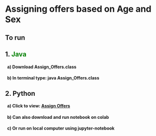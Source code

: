 # Assigning offers based on Age and Sex

## To run

## 1. <span style="color: green">Java</span>
#### &nbsp;&nbsp;a) Download Assign_Offers.class
#### &nbsp;&nbsp;b) In terminal type: java Assign_Offers.class

## 2. Python
#### &nbsp;&nbsp;a) Click to view: <a href="https://github.com/Clark-Whitehead/opt-intelligence/blob/main/Assign_Offers.ipynb"> Assign Offers </a>
#### &nbsp;&nbsp;b) Can also download and run notebook on colab
#### &nbsp;&nbsp;c) Or run on local computer using jupyter-notebook
